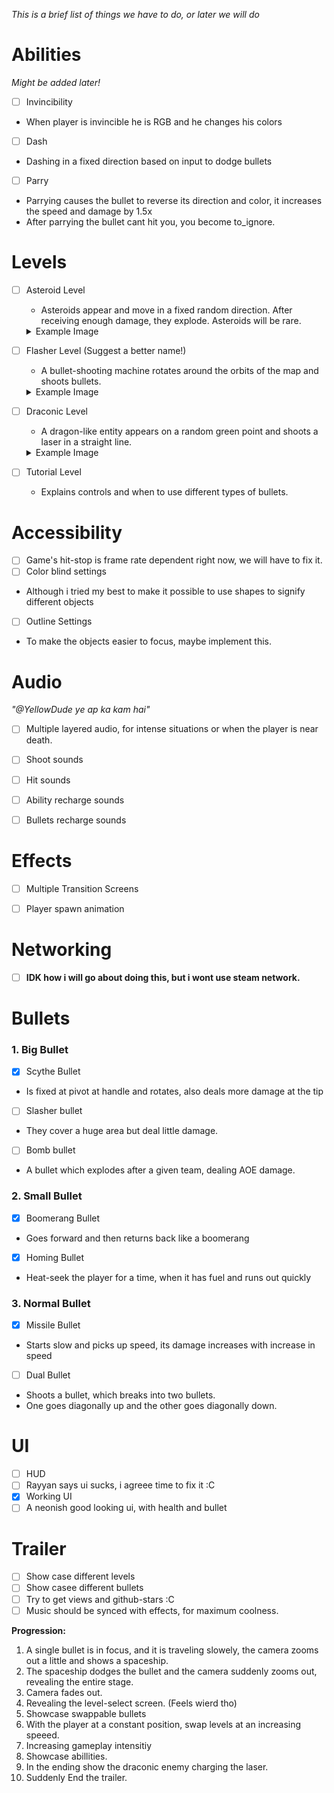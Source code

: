 *This is a brief list of things we have to do, or later we will do*

# Abilities
*Might be added later!*

- [ ] Invincibility 
- When player is invincible he is RGB and he changes his colors

- [ ] Dash
- Dashing in a fixed direction based on input to dodge bullets

- [ ] Parry
- Parrying causes the bullet to reverse its direction and color, it increases the speed and damage by 1.5x
- After parrying the bullet cant hit you, you become to_ignore.


# Levels

- [ ] Asteroid Level  
  - Asteroids appear and move in a fixed random direction. After receiving enough damage, they explode. Asteroids will be rare.
  <details>
	<summary>Example Image</summary>

	![Asteroid Level Image](asteroid-level.png)
   
  </details>
  

- [ ] Flasher Level (Suggest a better name!)  
  - A bullet-shooting machine rotates around the orbits of the map and shoots bullets.  
  <details>
	<summary>Example Image</summary>

	![Flasher Level Image](flasher-level.png)
   
  </details>

- [ ] Draconic Level  
  - A dragon-like entity appears on a random green point and shoots a laser in a straight line.  
   <details>
	<summary>Example Image</summary>

	![Draconic Level Image](draconic-level.png)
   
  </details>

- [ ] Tutorial Level  
  - Explains controls and when to use different types of bullets.



# Accessibility
- [ ] Game's hit-stop is frame rate dependent right now, we will have to fix it.
- [ ] Color blind settings
- Although i tried my best to make it possible to use shapes to signify different objects
- [ ] Outline Settings
- To make the objects easier to focus, maybe implement this.


# Audio
*"@YellowDude ye ap ka kam hai"*
- [ ] Multiple layered audio, for intense situations or when the player is near death.
- [ ] Shoot sounds
- [ ] Hit sounds
- [ ] Ability recharge sounds
- [ ] Bullets recharge sounds


# Effects
- [ ] Multiple Transition Screens
- [ ] Player spawn animation


# Networking
- [ ] **IDK how i will go about doing this, but i wont use steam network.**


# Bullets

### 1. Big Bullet
- [x] Scythe Bullet
- Is fixed at pivot at handle and rotates, also deals more damage at the tip
  
- [ ] Slasher bullet
- They cover a huge area but deal little damage.
  
- [ ] Bomb bullet
- A bullet which explodes after a given team, dealing AOE damage.


### 2. Small Bullet
- [x] Boomerang Bullet
- Goes forward and then returns back like a boomerang
  
- [X] Homing Bullet
- Heat-seek the player for a time, when it has fuel and runs out quickly
  
### 3. Normal Bullet
- [X] Missile Bullet
- Starts slow and picks up speed, its damage increases with increase in speed
  
- [ ] Dual Bullet
- Shoots a bullet, which breaks into two bullets.
- One goes diagonally up and the other goes diagonally down.

# UI
- [ ] HUD
- [ ] Rayyan says ui sucks, i agreee time to fix it :C
- [X] Working UI
- [ ] A neonish good looking ui, with health and bullet 

# Trailer
- [ ] Show case different levels
- [ ] Show casee different bullets
- [ ] Try to get views and github-stars :C
- [ ] Music should be synced with effects, for maximum coolness.

**Progression:**
1. A single bullet is in focus, and it is traveling slowely, the camera zooms out a little and shows a spaceship.
2. The spaceship dodges the bullet and the camera suddenly zooms out, revealing the entire stage.
3. Camera fades out.
4. Revealing the level-select screen. (Feels wierd tho)
5. Showcase swappable bullets
6. With the player at a constant position, swap levels at an increasing speeed.
7. Increasing gameplay intensitiy
8. Showcase abillities.
9. In the ending show the draconic enemy charging the laser.
10. Suddenly End the trailer.
